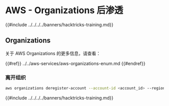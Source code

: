 # AWS - Organizations 后渗透

{{#include ../../../../banners/hacktricks-training.md}}

## Organizations

关于 AWS Organizations 的更多信息，请查看：

{{#ref}}
../../aws-services/aws-organizations-enum.md
{{#endref}}

### 离开组织
```bash
aws organizations deregister-account --account-id <account_id> --region <region>
```
{{#include ../../../../banners/hacktricks-training.md}}
